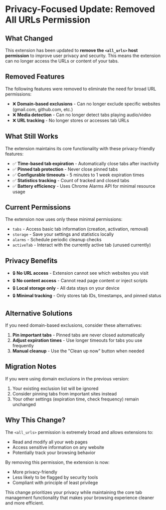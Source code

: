 # Privacy-Focused Update: Removed All URLs Permission

## What Changed

This extension has been updated to **remove the `<all_urls>` host permission** to improve user privacy and security. This means the extension can no longer access the URLs or content of your tabs.

## Removed Features

The following features were removed to eliminate the need for broad URL permissions:

- ❌ **Domain-based exclusions** - Can no longer exclude specific websites (gmail.com, github.com, etc.)
- ❌ **Media detection** - Can no longer detect tabs playing audio/video
- ❌ **URL tracking** - No longer stores or accesses tab URLs

## What Still Works

The extension maintains its core functionality with these privacy-friendly features:

- ✅ **Time-based tab expiration** - Automatically close tabs after inactivity
- ✅ **Pinned tab protection** - Never close pinned tabs
- ✅ **Configurable timeouts** - 5 minutes to 1 week expiration times
- ✅ **Statistics tracking** - Count of tracked and closed tabs
- ✅ **Battery efficiency** - Uses Chrome Alarms API for minimal resource usage

## Current Permissions

The extension now uses only these minimal permissions:

- `tabs` - Access basic tab information (creation, activation, removal)
- `storage` - Save your settings and statistics locally
- `alarms` - Schedule periodic cleanup checks
- `activeTab` - Interact with the currently active tab (unused currently)

## Privacy Benefits

- 🔒 **No URL access** - Extension cannot see which websites you visit
- 🔒 **No content access** - Cannot read page content or inject scripts
- 🔒 **Local storage only** - All data stays on your device
- 🔒 **Minimal tracking** - Only stores tab IDs, timestamps, and pinned status

## Alternative Solutions

If you need domain-based exclusions, consider these alternatives:

1. **Pin important tabs** - Pinned tabs are never closed automatically
2. **Adjust expiration times** - Use longer timeouts for tabs you use frequently
3. **Manual cleanup** - Use the "Clean up now" button when needed

## Migration Notes

If you were using domain exclusions in the previous version:

1. Your existing exclusion list will be ignored
2. Consider pinning tabs from important sites instead
3. Your other settings (expiration time, check frequency) remain unchanged

## Why This Change?

The `<all_urls>` permission is extremely broad and allows extensions to:
- Read and modify all your web pages
- Access sensitive information on any website
- Potentially track your browsing behavior

By removing this permission, the extension is now:
- More privacy-friendly
- Less likely to be flagged by security tools
- Compliant with principle of least privilege

This change prioritizes your privacy while maintaining the core tab management functionality that makes your browsing experience cleaner and more efficient.
